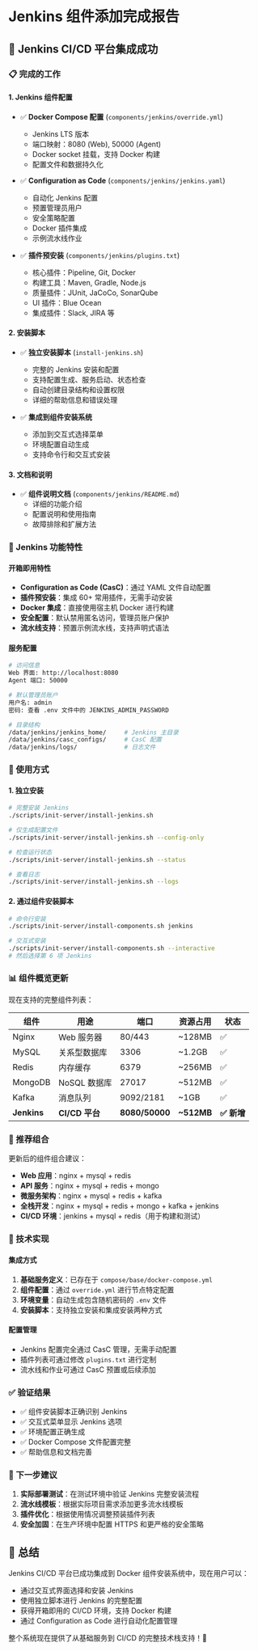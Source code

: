 # Jenkins 组件添加完成报告

## 🎉 Jenkins CI/CD 平台集成成功

### 📋 完成的工作

#### 1. Jenkins 组件配置
- ✅ **Docker Compose 配置** (`components/jenkins/override.yml`)
  - Jenkins LTS 版本
  - 端口映射：8080 (Web), 50000 (Agent)
  - Docker socket 挂载，支持 Docker 构建
  - 配置文件和数据持久化

- ✅ **Configuration as Code** (`components/jenkins/jenkins.yaml`)
  - 自动化 Jenkins 配置
  - 预置管理员用户
  - 安全策略配置
  - Docker 插件集成
  - 示例流水线作业

- ✅ **插件预安装** (`components/jenkins/plugins.txt`)
  - 核心插件：Pipeline, Git, Docker
  - 构建工具：Maven, Gradle, Node.js
  - 质量插件：JUnit, JaCoCo, SonarQube
  - UI 插件：Blue Ocean
  - 集成插件：Slack, JIRA 等

#### 2. 安装脚本
- ✅ **独立安装脚本** (`install-jenkins.sh`)
  - 完整的 Jenkins 安装和配置
  - 支持配置生成、服务启动、状态检查
  - 自动创建目录结构和设置权限
  - 详细的帮助信息和错误处理

- ✅ **集成到组件安装系统**
  - 添加到交互式选择菜单
  - 环境配置自动生成
  - 支持命令行和交互式安装

#### 3. 文档和说明
- ✅ **组件说明文档** (`components/jenkins/README.md`)
  - 详细的功能介绍
  - 配置说明和使用指南
  - 故障排除和扩展方法

### 🚀 Jenkins 功能特性

#### 开箱即用特性
- **Configuration as Code (CasC)**：通过 YAML 文件自动配置
- **插件预安装**：集成 60+ 常用插件，无需手动安装
- **Docker 集成**：直接使用宿主机 Docker 进行构建
- **安全配置**：默认禁用匿名访问，管理员账户保护
- **流水线支持**：预置示例流水线，支持声明式语法

#### 服务配置
```bash
# 访问信息
Web 界面: http://localhost:8080
Agent 端口: 50000

# 默认管理员账户
用户名: admin
密码: 查看 .env 文件中的 JENKINS_ADMIN_PASSWORD

# 目录结构
/data/jenkins/jenkins_home/     # Jenkins 主目录
/data/jenkins/casc_configs/     # CasC 配置
/data/jenkins/logs/             # 日志文件
```

### 🎯 使用方式

#### 1. 独立安装
```bash
# 完整安装 Jenkins
./scripts/init-server/install-jenkins.sh

# 仅生成配置文件
./scripts/init-server/install-jenkins.sh --config-only

# 检查运行状态
./scripts/init-server/install-jenkins.sh --status

# 查看日志
./scripts/init-server/install-jenkins.sh --logs
```

#### 2. 通过组件安装脚本
```bash
# 命令行安装
./scripts/init-server/install-components.sh jenkins

# 交互式安装
./scripts/init-server/install-components.sh --interactive
# 然后选择第 6 项 Jenkins
```

### 📊 组件概览更新

现在支持的完整组件列表：

| 组件 | 用途 | 端口 | 资源占用 | 状态 |
|------|------|------|----------|------|
| Nginx | Web 服务器 | 80/443 | ~128MB | ✅ |
| MySQL | 关系型数据库 | 3306 | ~1.2GB | ✅ |
| Redis | 内存缓存 | 6379 | ~256MB | ✅ |
| MongoDB | NoSQL 数据库 | 27017 | ~512MB | ✅ |
| Kafka | 消息队列 | 9092/2181 | ~1GB | ✅ |
| **Jenkins** | **CI/CD 平台** | **8080/50000** | **~512MB** | **✅ 新增** |

### 🎨 推荐组合

更新后的组件组合建议：

- **Web 应用**：nginx + mysql + redis
- **API 服务**：nginx + mysql + redis + mongo  
- **微服务架构**：nginx + mysql + redis + kafka
- **全栈开发**：nginx + mysql + redis + mongo + kafka + jenkins
- **CI/CD 环境**：jenkins + mysql + redis（用于构建和测试）

### 🔧 技术实现

#### 集成方式
1. **基础服务定义**：已存在于 `compose/base/docker-compose.yml`
2. **组件配置**：通过 `override.yml` 进行节点特定配置
3. **环境变量**：自动生成包含随机密码的 `.env` 文件
4. **安装脚本**：支持独立安装和集成安装两种方式

#### 配置管理
- Jenkins 配置完全通过 CasC 管理，无需手动配置
- 插件列表可通过修改 `plugins.txt` 进行定制
- 流水线和作业可通过 CasC 预置或后续添加

### ✅ 验证结果

- ✅ 组件安装脚本正确识别 Jenkins
- ✅ 交互式菜单显示 Jenkins 选项
- ✅ 环境配置正确生成
- ✅ Docker Compose 文件配置完整
- ✅ 帮助信息和文档完善

### 🎯 下一步建议

1. **实际部署测试**：在测试环境中验证 Jenkins 完整安装流程
2. **流水线模板**：根据实际项目需求添加更多流水线模板
3. **插件优化**：根据使用情况调整预装插件列表
4. **安全加固**：在生产环境中配置 HTTPS 和更严格的安全策略

## 📝 总结

Jenkins CI/CD 平台已成功集成到 Docker 组件安装系统中，现在用户可以：

- 通过交互式界面选择和安装 Jenkins
- 使用独立脚本进行 Jenkins 的完整配置
- 获得开箱即用的 CI/CD 环境，支持 Docker 构建
- 通过 Configuration as Code 进行自动化配置管理

整个系统现在提供了从基础服务到 CI/CD 的完整技术栈支持！🎉